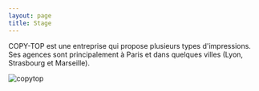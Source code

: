 ```yaml
---
layout: page
title: Stage
---
```

COPY-TOP est une entreprise qui propose plusieurs types d'impressions. Ses agences sont principalement à Paris et dans quelques villes (Lyon, Strasbourg et Marseille).

![copytop](https://i.imgur.com/Mr6TDgB.png)
